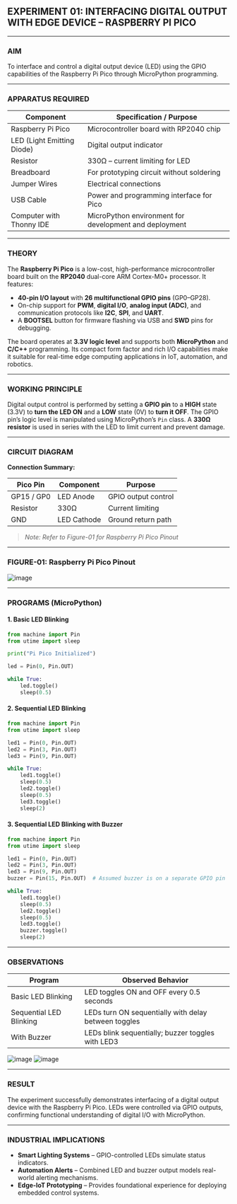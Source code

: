 ## **EXPERIMENT 01: INTERFACING DIGITAL OUTPUT WITH EDGE DEVICE – RASPBERRY PI PICO**

---

### **AIM**

To interface and control a digital output device (LED) using the GPIO capabilities of the Raspberry Pi Pico through MicroPython programming.

---

### **APPARATUS REQUIRED**

| **Component**              | **Specification / Purpose**                            |
| -------------------------- | ------------------------------------------------------ |
| Raspberry Pi Pico          | Microcontroller board with RP2040 chip                 |
| LED (Light Emitting Diode) | Digital output indicator                               |
| Resistor                   | 330Ω – current limiting for LED                        |
| Breadboard                 | For prototyping circuit without soldering              |
| Jumper Wires               | Electrical connections                                 |
| USB Cable                  | Power and programming interface for Pico               |
| Computer with Thonny IDE   | MicroPython environment for development and deployment |

---

### **THEORY**

The **Raspberry Pi Pico** is a low-cost, high-performance microcontroller board built on the **RP2040** dual-core ARM Cortex-M0+ processor. It features:

* **40-pin I/O layout** with **26 multifunctional GPIO pins** (GP0–GP28).
* On-chip support for **PWM**, **digital I/O**, **analog input (ADC)**, and communication protocols like **I2C**, **SPI**, and **UART**.
* A **BOOTSEL** button for firmware flashing via USB and **SWD** pins for debugging.

The board operates at **3.3V logic level** and supports both **MicroPython** and **C/C++** programming. Its compact form factor and rich I/O capabilities make it suitable for real-time edge computing applications in IoT, automation, and robotics.

---

### **WORKING PRINCIPLE**

Digital output control is performed by setting a **GPIO pin** to a **HIGH** state (3.3V) to **turn the LED ON** and a **LOW** state (0V) to **turn it OFF**. The GPIO pin’s logic level is manipulated using MicroPython’s `Pin` class. A **330Ω resistor** is used in series with the LED to limit current and prevent damage.

---

### **CIRCUIT DIAGRAM**

**Connection Summary:**

| **Pico Pin** | **Component** | **Purpose**         |
| ------------ | ------------- | ------------------- |
| GP15 / GP0   | LED Anode     | GPIO output control |
| Resistor     | 330Ω          | Current limiting    |
| GND          | LED Cathode   | Ground return path  |

> *Note: Refer to Figure-01 for Raspberry Pi Pico Pinout*

---

### **FIGURE-01: Raspberry Pi Pico Pinout**

![image](https://github.com/user-attachments/assets/77634a83-5c99-4082-95ae-47604495a164)

---

### **PROGRAMS (MicroPython)**

#### **1. Basic LED Blinking**

```python
from machine import Pin
from utime import sleep

print("Pi Pico Initialized")

led = Pin(0, Pin.OUT)

while True:
    led.toggle()
    sleep(0.5)
```

#### **2. Sequential LED Blinking**

```python
from machine import Pin
from utime import sleep

led1 = Pin(0, Pin.OUT)
led2 = Pin(3, Pin.OUT)
led3 = Pin(9, Pin.OUT)

while True:
    led1.toggle()
    sleep(0.5)
    led2.toggle()
    sleep(0.5)
    led3.toggle()
    sleep(2)
```

#### **3. Sequential LED Blinking with Buzzer**

```python
from machine import Pin
from utime import sleep

led1 = Pin(0, Pin.OUT)
led2 = Pin(3, Pin.OUT)
led3 = Pin(9, Pin.OUT)
buzzer = Pin(15, Pin.OUT)  # Assumed buzzer is on a separate GPIO pin

while True:
    led1.toggle()
    sleep(0.5)
    led2.toggle()
    sleep(0.5)
    led3.toggle()
    buzzer.toggle()
    sleep(2)
```

---

### **OBSERVATIONS**

| **Program**             | **Observed Behavior**                                |
| ----------------------- | ---------------------------------------------------- |
| Basic LED Blinking      | LED toggles ON and OFF every 0.5 seconds             |
| Sequential LED Blinking | LEDs turn ON sequentially with delay between toggles |
| With Buzzer             | LEDs blink sequentially; buzzer toggles with LED3    |

![image](https://github.com/user-attachments/assets/59945384-432c-4a94-a55d-833373c2ba53)
![image](https://github.com/user-attachments/assets/801bb45d-be8a-47cf-8944-f477e9097829)

---

### **RESULT**

The experiment successfully demonstrates interfacing of a digital output device with the Raspberry Pi Pico. LEDs were controlled via GPIO outputs, confirming functional understanding of digital I/O with MicroPython.

---

### **INDUSTRIAL IMPLICATIONS**

* **Smart Lighting Systems** – GPIO-controlled LEDs simulate status indicators.
* **Automation Alerts** – Combined LED and buzzer output models real-world alerting mechanisms.
* **Edge-IoT Prototyping** – Provides foundational experience for deploying embedded control systems.

